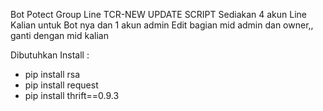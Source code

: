 Bot Potect Group Line TCR-NEW UPDATE SCRIPT
Sediakan 4 akun Line Kalian untuk Bot nya dan 1 akun admin
Edit bagian mid admin dan owner,, ganti dengan mid kalian

Dibutuhkan Install :

- pip install rsa
- pip install request
- pip install thrift==0.9.3
